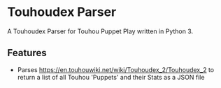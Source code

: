 # Touhoudex Parser

A Touhoudex Parser for Touhou Puppet Play written in Python 3.

## Features

* Parses https://en.touhouwiki.net/wiki/Touhoudex_2/Touhoudex_2 to return a list of all Touhou 'Puppets' and their Stats as a JSON file
